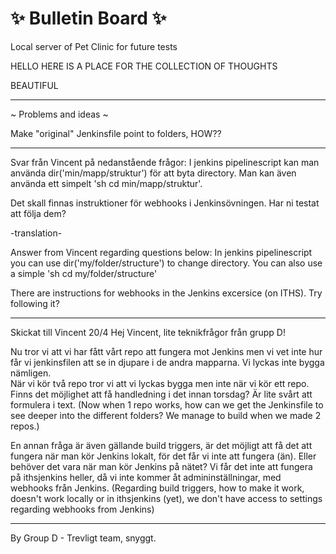 # ✨ Bulletin Board ✨
Local server of Pet Clinic for future tests



HELLO HERE IS A PLACE FOR THE COLLECTION OF THOUGHTS

BEAUTIFUL 
***
~ Problems and ideas ~

Make "original" Jenkinsfile point to folders, HOW??

***
Svar från Vincent på nedanstående frågor:
I jenkins pipelinescript kan man använda dir('min/mapp/struktur') för att byta directory. Man kan även använda ett simpelt 'sh cd min/mapp/struktur'.

Det skall finnas instruktioner för webhooks i Jenkinsövningen. Har ni testat att följa dem?

-translation-

Answer from Vincent regarding questions below: In jenkins pipelinescript you can use dir('my/folder/structure') to change directory. You can also use a simple 'sh cd my/folder/structure'

There are instructions for webhooks in the Jenkins excersice (on ITHS). Try following it? 
***

Skickat till Vincent 20/4
Hej Vincent, lite teknikfrågor från grupp D!

Nu tror vi att vi har fått vårt repo att fungera mot Jenkins men vi vet inte hur får vi jenkinsfilen att se in djupare i de andra mapparna. Vi lyckas inte bygga nämligen.  
När vi kör två repo tror vi att vi lyckas bygga men inte när vi kör ett repo. Finns det möjlighet att få handledning i det innan torsdag? Är lite svårt att formulera i text. 
(Now when 1 repo works, how can we get the Jenkinsfile to see deeper into the different folders? We manage to build when we made 2 repos.)

En annan fråga är även gällande build triggers, är det möjligt att få det att fungera när man kör Jenkins lokalt, för det får vi inte att fungera (än).  Eller behöver det vara när man kör Jenkins på nätet? Vi får det inte att fungera på ithsjenkins heller, då vi inte kommer åt admininställningar, med webhooks från Jenkins. 
(Regarding build triggers, how to make it work, doesn't work locally or in ithsjenkins (yet), we don't have access to settings regarding webhooks from Jenkins)
***



By Group D - Trevligt team, snyggt.
